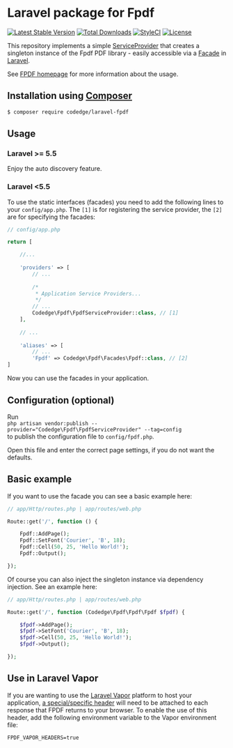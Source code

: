 # Laravel package for Fpdf

[![Latest Stable Version](https://poser.pugx.org/codedge/laravel-fpdf/v/stable?format=flat-square)](https://packagist.org/packages/codedge/laravel-fpdf)
[![Total Downloads](https://poser.pugx.org/codedge/laravel-fpdf/downloads?format=flat-square)](https://packagist.org/packages/codedge/laravel-fpdf)
[![StyleCI](https://styleci.io/repos/59506451/shield)](https://styleci.io/repos/59506451)
[![License](https://poser.pugx.org/codedge/laravel-fpdf/license?format=flat-square)](https://packagist.org/packages/codedge/laravel-fpdf)

This repository implements a simple [ServiceProvider](https://laravel.com/docs/master/providers)
that creates a singleton instance of the Fpdf PDF library - easily accessible via a [Facade](https://laravel.com/docs/master/facades) in [Laravel](https://laravel.com/).  

See [FPDF homepage](http://www.fpdf.org/) for more information about the usage.

## Installation using [Composer](https://getcomposer.org/)
```sh
$ composer require codedge/laravel-fpdf
```

## Usage

### Laravel >= 5.5
Enjoy the auto discovery feature. 

### Laravel <5.5
To use the static interfaces (facades) you need to add the following lines to your `config/app.php`. The `[1]` is for
registering the service provider, the `[2]` are for specifying the facades:

```php
// config/app.php

return [

    //...
    
    'providers' => [
        // ...
        
        /*
         * Application Service Providers...
         */
        // ...
        Codedge\Fpdf\FpdfServiceProvider::class, // [1]
    ],
    
    // ...
    
    'aliases' => [
        // ...
        'Fpdf' => Codedge\Fpdf\Facades\Fpdf::class, // [2]
]
```

Now you can use the facades in your application. 

## Configuration (optional)
Run   
`php artisan vendor:publish --provider="Codedge\Fpdf\FpdfServiceProvider" --tag=config`  
to publish the configuration file to `config/fpdf.php`.  
  
Open this file and enter the correct page settings, if you do not want the defaults.

## Basic example

If you want to use the facade you can see a basic example here:

```php
// app/Http/routes.php | app/routes/web.php

Route::get('/', function () {

    Fpdf::AddPage();
    Fpdf::SetFont('Courier', 'B', 18);
    Fpdf::Cell(50, 25, 'Hello World!');
    Fpdf::Output();

});
```

Of course you can also inject the singleton instance via dependency injection. See an example here:

```php
// app/Http/routes.php | app/routes/web.php

Route::get('/', function (Codedge\Fpdf\Fpdf\Fpdf $fpdf) {

    $fpdf->AddPage();
    $fpdf->SetFont('Courier', 'B', 18);
    $fpdf->Cell(50, 25, 'Hello World!');
    $fpdf->Output();

});
```

## Use in Laravel Vapor

If you are wanting to use the [Laravel Vapor](https://vapor.laravel.com) platform to host your application, [a special/specific header](https://docs.vapor.build/1.0/projects/development.html#binary-responses) will need to be attached to each response that FPDF returns to your browser. To enable the use of this header, add the following environment variable to the Vapor environment file:

```dotenv
FPDF_VAPOR_HEADERS=true
```